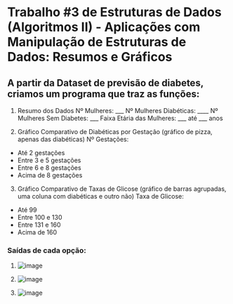 # Trabalho #3 de Estruturas de Dados (Algoritmos II) - Aplicações com Manipulação de Estruturas de Dados: Resumos e Gráficos

## A partir da Dataset de previsão de diabetes, criamos um programa que traz as funções:

1. Resumo dos Dados
  Nº Mulheres: ___
  Nº Mulheres Diabéticas: ____
  Nº Mulheres Sem Diabetes: ___
  Faixa Etária das Mulheres: ___ até ___ anos

2. Gráfico Comparativo de Diabéticas por Gestação (gráfico de pizza, apenas das diabéticas)
  Nº Gestações:
  - Até 2 gestações
  - Entre 3 e 5 gestações
  - Entre 6 e 8 gestações
  - Acima de 8 gestações

3. Gráfico Comparativo de Taxas de Glicose (gráfico de barras agrupadas, uma coluna com diabéticas e outro não)
  Taxa de Glicose:
  - Até 99
  - Entre 100 e 130
  - Entre 131 e 160
  - Acima de 160

### Saídas de cada opção:

1.
   ![image](https://github.com/CarolinaSFreitas/previsao_diabetes-trab3/assets/99994934/6cd55a80-5d6d-4b53-a628-73635ec31cad)

2.
   ![image](https://github.com/CarolinaSFreitas/previsao_diabetes-trab3/assets/99994934/b6cfd360-363d-48a5-98a5-3d1815d3742a)

3.
   ![image](https://github.com/CarolinaSFreitas/previsao_diabetes-trab3/assets/99994934/ff5f1e55-efe6-4f2d-b35c-07fffb3b8f5e)
